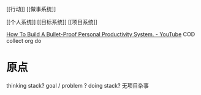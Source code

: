 [[行动]]
[[做事系统]]

[[个人系统]] 
[[目标系统]]
[[项目系统]]

[How To Build A Bullet-Proof Personal Productivity System. - YouTube](https://www.youtube.com/watch?v=FVgSWQKur2k)
	COD collect org do
	
# 原点
thinking stack?
goal / problem ?
doing stack?
无项目杂事